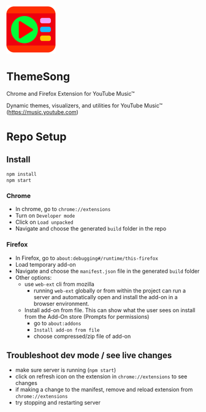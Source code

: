![ThemeSong icon](/src/assets/icon-128.png)

# ThemeSong

Chrome and Firefox Extension for YouTube Music™

Dynamic themes, visualizers, and utilities for YouTube Music™ (https://music.youtube.com)

# Repo Setup

## Install

```
npm install
npm start
```

### Chrome

- In chrome, go to `chrome://extensions`
- Turn on `Developer mode`
- Click on `Load unpacked`
- Navigate and choose the generated `build` folder in the repo

### Firefox

- In Firefox, go to `about:debugging#/runtime/this-firefox`
- Load temporary add-on
- Navigate and choose the `manifest.json` file in the generated `build` folder
- Other options:
  - use `web-ext` cli from mozilla
    - running `web-ext` globally or from within the project can run a server and automatically open and install the add-on in a browser environment.
  - Install add-on from file. This can show what the user sees on install from the Add-On store (Prompts for permissions)
    - go to `about:addons`
    - `Install add-on from file`
    - choose compressed/zip file of add-on

## Troubleshoot dev mode / see live changes

- make sure server is running (`npm start`)
- click on refresh icon on the extension in `chrome://extensions` to see changes
- if making a change to the manifest, remove and reload extension from `chrome://extensions`
- try stopping and restarting server
